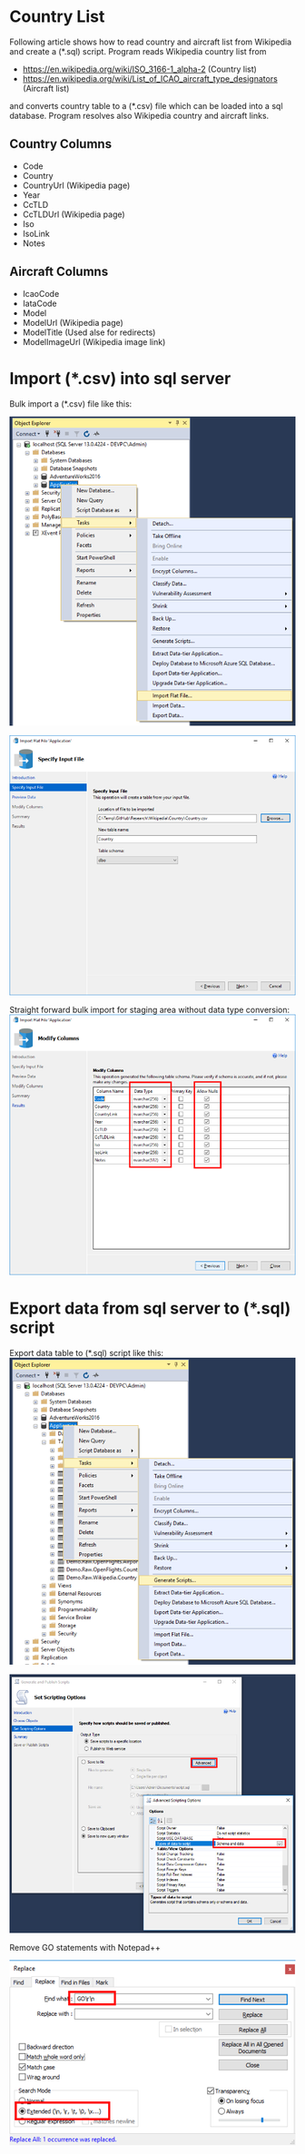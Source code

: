 # Country List
Following article shows how to read country and aircraft list from Wikipedia and create a (*.sql) script. Program reads Wikipedia country list from 

* https://en.wikipedia.org/wiki/ISO_3166-1_alpha-2 (Country list)
* https://en.wikipedia.org/wiki/List_of_ICAO_aircraft_type_designators (Aircraft list)

and converts country table to a (*.csv) file which can be loaded into a sql database. Program resolves also Wikipedia country and aircraft links.

## Country Columns
* Code
* Country
* CountryUrl (Wikipedia page)
* Year
* CcTLD
* CcTLDUrl (Wikipedia page)
* Iso
* IsoLink
* Notes

## Aircraft Columns
* IcaoCode
* IataCode
* Model
* ModelUrl (Wikipedia page)
* ModelTitle (Used alse for redirects)
* ModelImageUrl (Wikipedia image link)

# Import (*.csv) into sql server
Bulk import a (*.csv) file like this:

![](Doc/SqlFlatFileImport.png)

![](Doc/SqlFlatFileImportDialog.png)

Straight forward bulk import for staging area without data type conversion:
![](Doc/SqlFlatFileImportColumn.png)

# Export data from sql server to (*.sql) script
Export data table to (*.sql) script like this:
![](Doc/SqlExport.png)

![](Doc/SqlExportDialog.png)

Remove GO statements with Notepad++

![](Doc/NotepadReplaceGO.png)
